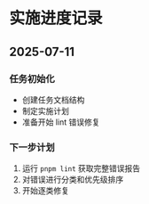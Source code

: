 # 实施进度记录

## 2025-07-11

### 任务初始化
- 创建任务文档结构
- 制定实施计划
- 准备开始 lint 错误修复

### 下一步计划
1. 运行 `pnpm lint` 获取完整错误报告
2. 对错误进行分类和优先级排序
3. 开始逐类修复